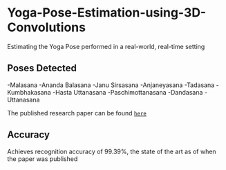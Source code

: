 # Yoga-Pose-Estimation-using-3D-Convolutions

Estimating the Yoga Pose performed in a real-world, real-time setting

## Poses Detected

-Malasana
-Ananda Balasana
-Janu Sirsasana
-Anjaneyasana
-Tadasana
-Kumbhakasana
-Hasta Uttanasana
-Paschimottanasana
-Dandasana
-Uttanasana

The published research paper can be found [<code>here</code>](https://www.springerprofessional.de/en/three-dimensional-cnn-inspired-deep-learning-architecture-for-yo/18468998)

## Accuracy

Achieves recognition accuracy of 99.39%, the state of the art as of when the paper was published

